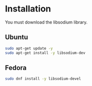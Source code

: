# Installation

You must download the libsodium library.

## Ubuntu

```sh
sudo apt-get update -y
sudo apt-get install -y libsodium-dev
```

## Fedora

```sh
sudo dnf install -y libsodium-devel
```
